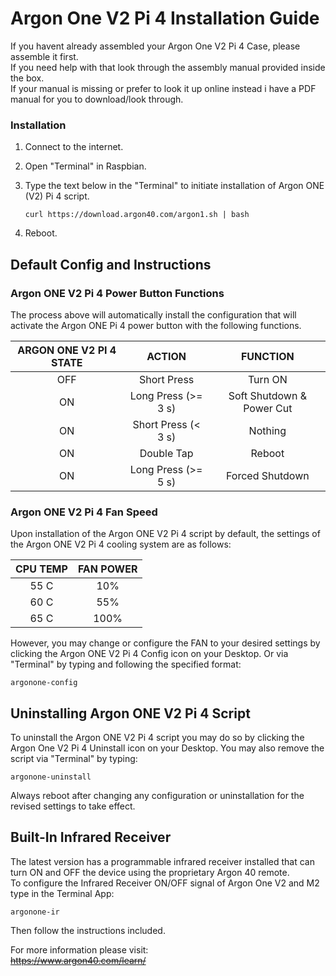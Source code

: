# Argon One V2 Pi 4 Installation Guide
If you havent already assembled your Argon One V2 Pi 4 Case, please assemble it first.  
If you need help with that look through the assembly manual provided inside the box.  
If your manual is missing or prefer to look it up online instead i have a PDF manual for you to download/look through.


### Installation

1. Connect to the internet.
2. Open "Terminal" in Raspbian.
3. Type the text below in the "Terminal" to initiate installation of Argon ONE (V2) Pi 4 script.

   ```
   curl https://download.argon40.com/argon1.sh | bash
   ```

4. Reboot.


##  Default Config and Instructions

### Argon ONE V2 Pi 4 Power Button Functions
The process above will automatically install the configuration that will activate the Argon ONE Pi 4 power button with the following functions.

ARGON ONE V2 PI 4 STATE | ACTION                  | FUNCTION
:------------------:    | :---------------------: | :------:
OFF                     | Short Press             | Turn ON
ON                      | Long Press (>= 3 s)     | Soft Shutdown & Power Cut
ON                      | Short Press (< 3 s)     | Nothing
ON                      | Double Tap              | Reboot
ON                      | Long Press (>= 5 s)     | Forced Shutdown

### Argon ONE V2 Pi 4 Fan Speed
Upon installation of the Argon ONE V2 Pi 4 script by default, the settings of the Argon ONE V2 Pi 4 cooling system are as follows:

CPU TEMP | FAN POWER
:------: | :-------:
55 C     | 10%
60 C     | 55%
65 C     | 100%

However, you may change or configure the FAN to your desired settings by clicking the Argon ONE V2 Pi 4 Config icon on your Desktop.
Or via "Terminal" by typing and following the specified format:

```
argonone-config
```

## Uninstalling Argon ONE V2 Pi 4 Script
To uninstall the Argon ONE V2 Pi 4 script you may do so by clicking the Argon One V2 Pi 4 Uninstall icon on your Desktop.
You may also remove the script via "Terminal" by typing:

```
argonone-uninstall
```

Always reboot after changing any configuration or uninstallation for the revised settings to take effect.


## Built-In Infrared Receiver
The latest version has a programmable infrared receiver installed that can turn ON and OFF the device using the proprietary Argon 40 remote.  
To configure the Infrared Receiver ON/OFF signal of Argon One V2 and M2 type in the Terminal App:

```
argonone-ir
```

Then follow the instructions included.  

For more information please visit:  
~~https://www.argon40.com/learn/~~




